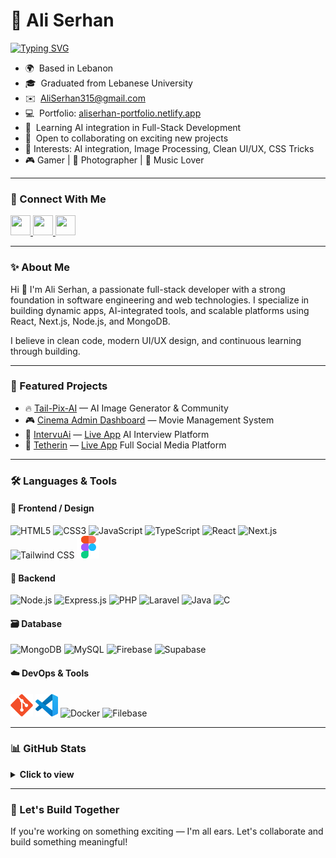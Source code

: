 

# 🚀 Ali Serhan

[![Typing SVG](https://readme-typing-svg.demolab.com?font=Fira+Code&pause=1000&width=435&lines=Full-Stack+Developer+%7CCode+Craftsman)](https://git.io/typing-svg)


* 🌍  Based in Lebanon
* 🎓  Graduated from Lebanese University
* ✉️  [AliSerhan315@gmail.com](mailto:AliSerhan315@gmail.com)
* 💻  Portfolio: [aliserhan-portfolio.netlify.app](https://aliserhan-portfolio.netlify.app)
* 🧠  Learning AI integration in Full-Stack Development
* 🤝  Open to collaborating on exciting new projects
* 🚀 Interests: AI integration, Image Processing, Clean UI/UX, CSS Tricks
* 🎮 Gamer | 🌾 Photographer | 🎵 Music Lover

---

### 🔗 Connect With Me

<p align="left">
  <a href="https://github.com/aliserhan315" target="_blank" rel="noreferrer">
    <img src="https://raw.githubusercontent.com/danielcranney/readme-generator/main/public/icons/socials/github.svg" width="32" height="32" />
  </a>
  <a href="https://www.linkedin.com/in/ali-serhan1/" target="_blank" rel="noreferrer">
    <img src="https://raw.githubusercontent.com/danielcranney/readme-generator/main/public/icons/socials/linkedin.svg" width="32" height="32" />
  </a>
  <a href="https://www.instagram.com/aliserhan315/" target="_blank" rel="noreferrer">
    <img src="https://raw.githubusercontent.com/danielcranney/readme-generator/main/public/icons/socials/instagram.svg" width="32" height="32" />
  </a>
</p>

---

### ✨ About Me

Hi 👋 I'm Ali Serhan, a passionate full-stack developer with a strong foundation in software engineering and web technologies. I specialize in building dynamic apps, AI-integrated tools, and scalable platforms using React, Next.js, Node.js, and MongoDB.

I believe in clean code, modern UI/UX design, and continuous learning through building.

---

### 📂 Featured Projects

* 🔥 [Tail-Pix-AI](https://github.com/aliserhan315/Tail-Pix-AI) — AI Image Generator & Community
* 🎮 [Cinema Admin Dashboard](https://github.com/aliserhan315/Cinema-platform) — Movie Management System
* 📖 [IntervuAi](https://github.com/aliserhan315/intervuAi) — [Live App](https://intervuai1.netlify.app/) AI Interview Platform
* 📱 [Tetherin](https://github.com/aliserhan315/socialmediaapp) — [Live App](https://tetherinn.netlify.app/) Full Social Media Platform

---
### 🛠️ Languages & Tools

#### 🎨 Frontend / Design
<p align="left">
  <img src="https://raw.githubusercontent.com/danielcranney/readme-generator/main/public/icons/skills/html5-colored.svg" width="36" title="HTML5"/>
  <img src="https://raw.githubusercontent.com/danielcranney/readme-generator/main/public/icons/skills/css3-colored.svg" width="36" title="CSS3"/>
  <img src="https://raw.githubusercontent.com/danielcranney/readme-generator/main/public/icons/skills/javascript-colored.svg" width="36" title="JavaScript"/>
  <img src="https://raw.githubusercontent.com/danielcranney/readme-generator/main/public/icons/skills/typescript-colored.svg" width="36" title="TypeScript"/>
  <img src="https://raw.githubusercontent.com/danielcranney/readme-generator/main/public/icons/skills/react-colored.svg" width="36" title="React"/>
  <img src="https://raw.githubusercontent.com/danielcranney/readme-generator/main/public/icons/skills/nextjs-colored.svg" width="36" title="Next.js"/>
  <img src="https://raw.githubusercontent.com/danielcranney/readme-generator/main/public/icons/skills/tailwindcss-colored.svg" width="36" title="Tailwind CSS"/>
  <img src="https://raw.githubusercontent.com/devicons/devicon/master/icons/figma/figma-original.svg" width="36" title="Figma"/>
</p>

#### 🧩 Backend
<p align="left">
  <img src="https://raw.githubusercontent.com/danielcranney/readme-generator/main/public/icons/skills/nodejs-colored.svg" width="36" title="Node.js"/>
  <img src="https://raw.githubusercontent.com/danielcranney/readme-generator/main/public/icons/skills/express-colored.svg" width="36" title="Express.js"/>
  <img src="https://raw.githubusercontent.com/danielcranney/readme-generator/main/public/icons/skills/php-colored.svg" width="36" title="PHP"/>
  <img src="https://raw.githubusercontent.com/danielcranney/readme-generator/main/public/icons/skills/laravel-colored.svg" width="36" title="Laravel"/>
  <img src="https://raw.githubusercontent.com/danielcranney/readme-generator/main/public/icons/skills/java-colored.svg" width="36" title="Java"/>
  <img src="https://raw.githubusercontent.com/danielcranney/readme-generator/main/public/icons/skills/c-colored.svg" width="36" title="C"/>
</p>

#### 🗃️ Database
<p align="left">
  <img src="https://raw.githubusercontent.com/danielcranney/readme-generator/main/public/icons/skills/mongodb-colored.svg" width="36" title="MongoDB"/>
  <img src="https://raw.githubusercontent.com/danielcranney/readme-generator/main/public/icons/skills/mysql-colored.svg" width="36" title="MySQL"/>
  <img src="https://raw.githubusercontent.com/danielcranney/readme-generator/main/public/icons/skills/firebase-colored.svg" width="36" title="Firebase"/>
  <img src="https://raw.githubusercontent.com/danielcranney/readme-generator/main/public/icons/skills/supabase-colored.svg" width="36" title="Supabase"/>
</p>

#### ☁️ DevOps & Tools
<p align="left">
  <img src="https://raw.githubusercontent.com/devicons/devicon/master/icons/git/git-original.svg" width="36" title="Git"/>
  <img src="https://raw.githubusercontent.com/devicons/devicon/master/icons/vscode/vscode-original.svg" width="36" title="VS Code"/>
  <img src="https://raw.githubusercontent.com/danielcranney/readme-generator/main/public/icons/skills/docker-colored.svg" width="36" title="Docker"/>
  <img src="https://raw.githubusercontent.com/danielcranney/readme-generator/main/public/icons/skills/filebase-colored.svg" width="36" title="Filebase"/>
</p>

---

### 📊 GitHub Stats

<details>
  <summary><b>Click to view</b></summary>
  <br />


  <img 
    src="https://github-readme-stats.vercel.app/api?username=aliserhan315&show_icons=true&count_private=true&hide=prs&theme=radical" 
    alt="Ali Serhan's GitHub stats" 
  />


  <br />
 <a href="https://git.io/streak-stats"><img src="https://streak-stats.demolab.com?user=aliserhan315&theme=dark&hide_border=true" alt="GitHub Streak" /></a>


  <br />
  <img 
    src="https://github-readme-stats.vercel.app/api/top-langs/?username=aliserhan315&layout=compact&theme=radical&langs_count=10&hide_progress=true" 
    alt="Top Languages" 
  />
</details>


---

### 🤝 Let's Build Together

If you're working on something exciting — I'm all ears. Let's collaborate and build something meaningful!
